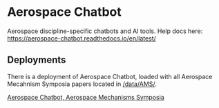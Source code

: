 # Aerospace Chatbot
Aerospace discipline-specific chatbots and AI tools.
Help docs here: https://aerospace-chatbot.readthedocs.io/en/latest/

## Deployments
There is a deployment of Aerospace Chatbot, loaded with all Aerospace Mecahnism Symposia papers located in [/data/AMS/](https://github.com/dan-s-mueller/aerospace_chatbot/tree/main/data/AMS).

[Aerospace Chatbot, Aerospace Mechanisms Symposia](https://huggingface.co/spaces/ai-aerospace/aerospace_chatbot_ams)
